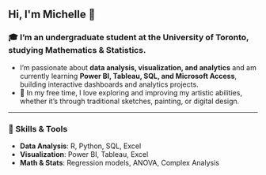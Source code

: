 ## Hi, I'm Michelle 👋  
<!--
**Michelle-Fang/Michelle-Fang** is a ✨ _special_ ✨ repository because its `README.md` (this file) appears on your GitHub profile.

Here are some ideas to get you started:

- 🔭 I’m currently working on ...
- 🌱 I’m currently learning ...
- 👯 I’m looking to collaborate on ...
- 🤔 I’m looking for help with ...
- 💬 Ask me about ...
- 📫 How to reach me: ...
- 😄 Pronouns: ...
- ⚡ Fun fact: ...
-->

### 🎓 I’m an undergraduate student at the **University of Toronto**, studying **Mathematics & Statistics**.  
- I’m passionate about **data analysis, visualization, and analytics** and am currently learning **Power BI, Tableau, SQL, and Microsoft Access**, building interactive dashboards and analytics projects.  
- 🎨 In my free time, I love exploring and improving my artistic abilities, whether it’s through traditional sketches, painting, or digital design.
---

### 🔧 Skills & Tools  
- **Data Analysis**: R, Python, SQL, Excel  
- **Visualization**: Power BI, Tableau, Excel
- **Math & Stats**: Regression models, ANOVA, Complex Analysis
